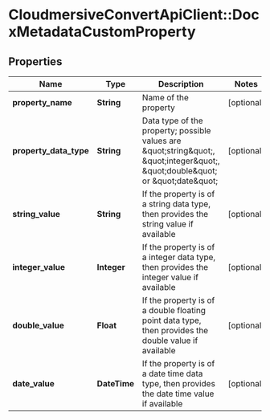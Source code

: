 # CloudmersiveConvertApiClient::DocxMetadataCustomProperty

## Properties
Name | Type | Description | Notes
------------ | ------------- | ------------- | -------------
**property_name** | **String** | Name of the property | [optional] 
**property_data_type** | **String** | Data type of the property; possible values are \&quot;string\&quot;, \&quot;integer\&quot;, \&quot;double\&quot; or \&quot;date\&quot; | [optional] 
**string_value** | **String** | If the property is of a string data type, then provides the string value if available | [optional] 
**integer_value** | **Integer** | If the property is of a integer data type, then provides the integer value if available | [optional] 
**double_value** | **Float** | If the property is of a double floating point data type, then provides the double value if available | [optional] 
**date_value** | **DateTime** | If the property is of a date time data type, then provides the date time value if available | [optional] 


